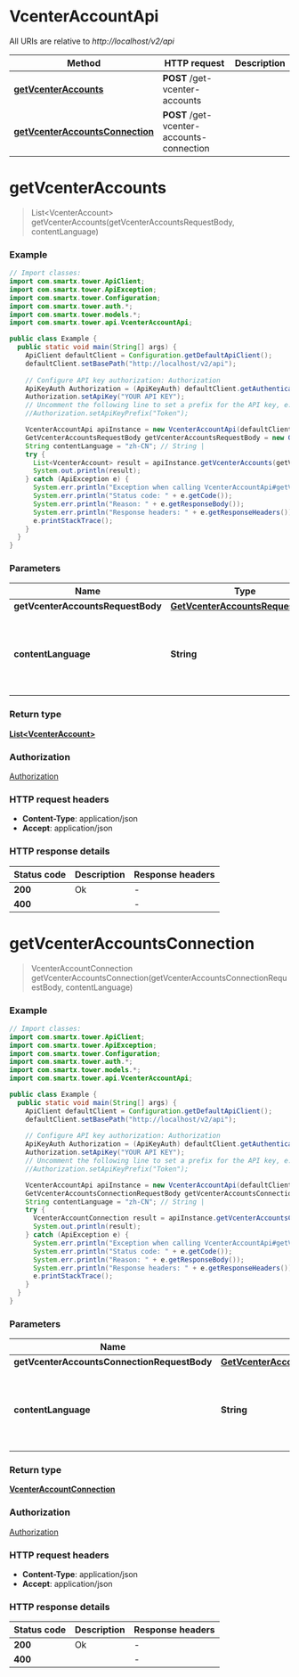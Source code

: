 # VcenterAccountApi

All URIs are relative to *http://localhost/v2/api*

Method | HTTP request | Description
------------- | ------------- | -------------
[**getVcenterAccounts**](VcenterAccountApi.md#getVcenterAccounts) | **POST** /get-vcenter-accounts | 
[**getVcenterAccountsConnection**](VcenterAccountApi.md#getVcenterAccountsConnection) | **POST** /get-vcenter-accounts-connection | 


<a name="getVcenterAccounts"></a>
# **getVcenterAccounts**
> List&lt;VcenterAccount&gt; getVcenterAccounts(getVcenterAccountsRequestBody, contentLanguage)



### Example
```java
// Import classes:
import com.smartx.tower.ApiClient;
import com.smartx.tower.ApiException;
import com.smartx.tower.Configuration;
import com.smartx.tower.auth.*;
import com.smartx.tower.models.*;
import com.smartx.tower.api.VcenterAccountApi;

public class Example {
  public static void main(String[] args) {
    ApiClient defaultClient = Configuration.getDefaultApiClient();
    defaultClient.setBasePath("http://localhost/v2/api");
    
    // Configure API key authorization: Authorization
    ApiKeyAuth Authorization = (ApiKeyAuth) defaultClient.getAuthentication("Authorization");
    Authorization.setApiKey("YOUR API KEY");
    // Uncomment the following line to set a prefix for the API key, e.g. "Token" (defaults to null)
    //Authorization.setApiKeyPrefix("Token");

    VcenterAccountApi apiInstance = new VcenterAccountApi(defaultClient);
    GetVcenterAccountsRequestBody getVcenterAccountsRequestBody = new GetVcenterAccountsRequestBody(); // GetVcenterAccountsRequestBody | 
    String contentLanguage = "zh-CN"; // String | 
    try {
      List<VcenterAccount> result = apiInstance.getVcenterAccounts(getVcenterAccountsRequestBody, contentLanguage);
      System.out.println(result);
    } catch (ApiException e) {
      System.err.println("Exception when calling VcenterAccountApi#getVcenterAccounts");
      System.err.println("Status code: " + e.getCode());
      System.err.println("Reason: " + e.getResponseBody());
      System.err.println("Response headers: " + e.getResponseHeaders());
      e.printStackTrace();
    }
  }
}
```

### Parameters

Name | Type | Description  | Notes
------------- | ------------- | ------------- | -------------
 **getVcenterAccountsRequestBody** | [**GetVcenterAccountsRequestBody**](GetVcenterAccountsRequestBody.md)|  |
 **contentLanguage** | **String**|  | [optional] [default to en-US] [enum: zh-CN, en-US]

### Return type

[**List&lt;VcenterAccount&gt;**](VcenterAccount.md)

### Authorization

[Authorization](../README.md#Authorization)

### HTTP request headers

 - **Content-Type**: application/json
 - **Accept**: application/json

### HTTP response details
| Status code | Description | Response headers |
|-------------|-------------|------------------|
**200** | Ok |  -  |
**400** |  |  -  |

<a name="getVcenterAccountsConnection"></a>
# **getVcenterAccountsConnection**
> VcenterAccountConnection getVcenterAccountsConnection(getVcenterAccountsConnectionRequestBody, contentLanguage)



### Example
```java
// Import classes:
import com.smartx.tower.ApiClient;
import com.smartx.tower.ApiException;
import com.smartx.tower.Configuration;
import com.smartx.tower.auth.*;
import com.smartx.tower.models.*;
import com.smartx.tower.api.VcenterAccountApi;

public class Example {
  public static void main(String[] args) {
    ApiClient defaultClient = Configuration.getDefaultApiClient();
    defaultClient.setBasePath("http://localhost/v2/api");
    
    // Configure API key authorization: Authorization
    ApiKeyAuth Authorization = (ApiKeyAuth) defaultClient.getAuthentication("Authorization");
    Authorization.setApiKey("YOUR API KEY");
    // Uncomment the following line to set a prefix for the API key, e.g. "Token" (defaults to null)
    //Authorization.setApiKeyPrefix("Token");

    VcenterAccountApi apiInstance = new VcenterAccountApi(defaultClient);
    GetVcenterAccountsConnectionRequestBody getVcenterAccountsConnectionRequestBody = new GetVcenterAccountsConnectionRequestBody(); // GetVcenterAccountsConnectionRequestBody | 
    String contentLanguage = "zh-CN"; // String | 
    try {
      VcenterAccountConnection result = apiInstance.getVcenterAccountsConnection(getVcenterAccountsConnectionRequestBody, contentLanguage);
      System.out.println(result);
    } catch (ApiException e) {
      System.err.println("Exception when calling VcenterAccountApi#getVcenterAccountsConnection");
      System.err.println("Status code: " + e.getCode());
      System.err.println("Reason: " + e.getResponseBody());
      System.err.println("Response headers: " + e.getResponseHeaders());
      e.printStackTrace();
    }
  }
}
```

### Parameters

Name | Type | Description  | Notes
------------- | ------------- | ------------- | -------------
 **getVcenterAccountsConnectionRequestBody** | [**GetVcenterAccountsConnectionRequestBody**](GetVcenterAccountsConnectionRequestBody.md)|  |
 **contentLanguage** | **String**|  | [optional] [default to en-US] [enum: zh-CN, en-US]

### Return type

[**VcenterAccountConnection**](VcenterAccountConnection.md)

### Authorization

[Authorization](../README.md#Authorization)

### HTTP request headers

 - **Content-Type**: application/json
 - **Accept**: application/json

### HTTP response details
| Status code | Description | Response headers |
|-------------|-------------|------------------|
**200** | Ok |  -  |
**400** |  |  -  |

